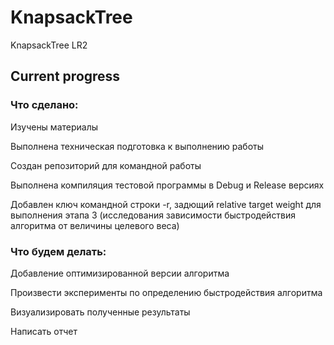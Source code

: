 # KnapsackTree
KnapsackTree LR2

## Current progress
### Что сделано:
Изучены материалы

Выполнена техническая подготовка к выполнению работы

Создан репозиторий для командной работы

Выполнена компиляция тестовой программы в Debug и Release версиях

Добавлен ключ командной строки -r, задющий relative target weight для выполнения этапа 3 (исследования зависимости быстродействия алгоритма от величины целевого веса)

### Что будем делать:
Добавление оптимизированной версии алгоритма

Произвести эксперименты по определению быстродействия алгоритма

Визуализировать полученные результаты

Написать отчет

